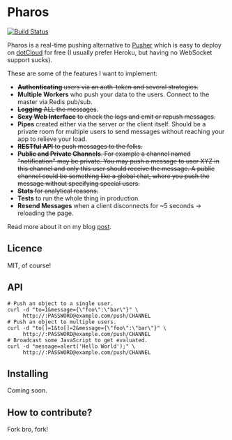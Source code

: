 # Pharos #
[![Build Status](https://secure.travis-ci.org/philipp-spiess/pharos.png?branch=master)](http://travis-ci.org/philipp-spiess/pharos)

Pharos is a real-time pushing alternative to [Pusher](http://pusher.com/) which is easy to deploy on [dotCloud](https://www.dotcloud.com/) for free (I usually prefer Heroku, but having no WebSocket support sucks).

These are some of the features I want to implement:

- <del>**Authenticating** users via an auth-token and several strategies.</del>
- **Multiple Workers** who push your data to the users. Connect to the master via Redis pub/sub.
- <del>**Logging** ALL the messages</del>.
- <del>**Sexy Web Interface** to check the logs and emit or repush messages.</del>
- **Pipes** created either via the server or the client itself. Should be a private room for multiple users to send messages without reaching your app to relieve your load.
- <del>**RESTful API** to push messages to the folks.</del>
- <del>**Public and Private Channels**. For example a channel named "notification" may be private. You may push a message to user XYZ in this channel and only this user should receive the message. A public channel could be something like a global chat, where you push the message without specifying special users.</del>
- <del>**Stats** for analytical reasons.</del>
- **Tests** to run the whole thing in production.
- **Resend Messages** when a client disconnects for ~5 seconds -> reloading the page. 

Read more about it on my blog [post](http://philippspiess.com/pharos/).

## Licence

MIT, of course!

## API

    # Push an object to a single user.
    curl -d "to=1&message={\"foo\":\"bar\"}" \
         http://:PASSWORD@example.com/push/CHANNEL
    # Push an object to multiple users.
    curl -d "to[]=1&to[]=2&message={\"foo\":\"bar\"}" \
         http://:PASSWORD@example.com/push/CHANNEL
    # Broadcast some JavaScript to get evaluated.
    curl -d "message=alert('Hello World');" \
         http://:PASSWORD@example.com/push/CHANNEL

## Installing

Coming soon.

## How to contribute?

Fork bro, fork!

